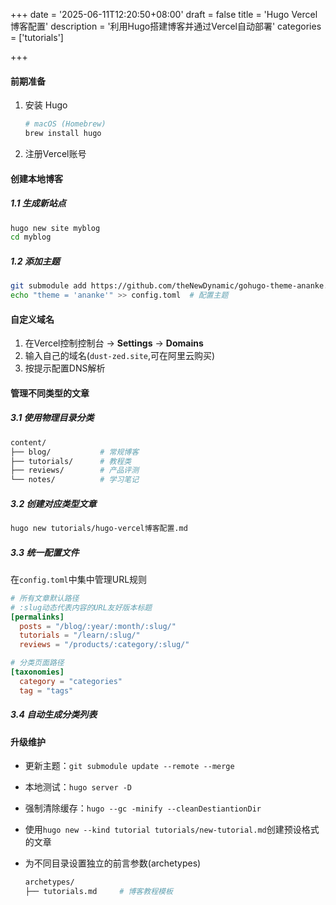 +++
date = '2025-06-11T12:20:50+08:00'
draft = false
title = 'Hugo Vercel博客配置'
description = '利用Hugo搭建博客并通过Vercel自动部署'
categories = ['tutorials']

+++

#### 前期准备

1. 安装 Hugo

   ```bash
   # macOS (Homebrew)
   brew install hugo
   ```

2. 注册Vercel账号

#### 创建本地博客

##### 1.1 生成新站点

```bash
hugo new site myblog
cd myblog
```

##### 1.2 添加主题

```bash
git submodule add https://github.com/theNewDynamic/gohugo-theme-ananke.git themes/ananke
echo "theme = 'ananke'" >> config.toml  # 配置主题
```

#### 自定义域名

1. 在Vercel控制控制台 -> **Settings** -> **Domains**
2. 输入自己的域名(`dust-zed.site`,可在阿里云购买)
3. 按提示配置DNS解析

#### 管理不同类型的文章

##### 3.1 使用物理目录分类

```bash
content/
├── blog/           # 常规博客
├── tutorials/      # 教程类
├── reviews/        # 产品评测
└── notes/          # 学习笔记
```

##### 3.2 创建对应类型文章

```bash
hugo new tutorials/hugo-vercel博客配置.md
```

##### 3.3 统一配置文件

在`config.toml`中集中管理URL规则

```toml
# 所有文章默认路径
# :slug动态代表内容的URL友好版本标题
[permalinks]
  posts = "/blog/:year/:month/:slug/"
  tutorials = "/learn/:slug/"
  reviews = "/products/:category/:slug/"

# 分类页面路径
[taxonomies]
  category = "categories"
  tag = "tags"

```

##### 3.4 自动生成分类列表



#### 升级维护

* 更新主题：`git submodule update --remote --merge`

* 本地测试：`hugo server -D`

* 强制清除缓存：`hugo --gc -minify --cleanDestiantionDir`

* 使用`hugo new --kind tutorial tutorials/new-tutorial.md`创建预设格式的文章

* 为不同目录设置独立的前言参数(archetypes)

  ```bash
  archetypes/
  ├── tutorials.md     # 博客教程模板
  ```

  
